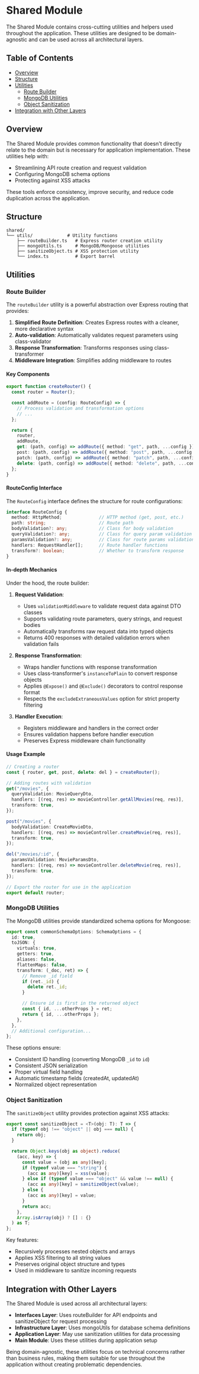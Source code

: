 # Shared Module

The Shared Module contains cross-cutting utilities and helpers used throughout the application. These utilities are designed to be domain-agnostic and can be used across all architectural layers.

## Table of Contents

- [Overview](#overview)
- [Structure](#structure)
- [Utilities](#utilities)
  - [Route Builder](#route-builder)
  - [MongoDB Utilities](#mongodb-utilities)
  - [Object Sanitization](#object-sanitization)
- [Integration with Other Layers](#integration-with-other-layers)

## Overview

The Shared Module provides common functionality that doesn't directly relate to the domain but is necessary for application implementation. These utilities help with:

- Streamlining API route creation and request validation
- Configuring MongoDB schema options
- Protecting against XSS attacks

These tools enforce consistency, improve security, and reduce code duplication across the application.

## Structure

```
shared/
└── utils/             # Utility functions
    ├── routeBuilder.ts   # Express router creation utility
    ├── mongoUtils.ts     # MongoDB/Mongoose utilities
    ├── sanitizeObject.ts # XSS protection utility
    └── index.ts          # Export barrel
```

## Utilities

### Route Builder

The `routeBuilder` utility is a powerful abstraction over Express routing that provides:

1. **Simplified Route Definition**: Creates Express routes with a cleaner, more declarative syntax
2. **Auto-validation**: Automatically validates request parameters using class-validator
3. **Response Transformation**: Transforms responses using class-transformer
4. **Middleware Integration**: Simplifies adding middleware to routes

#### Key Components

```typescript
export function createRouter() {
  const router = Router();

  const addRoute = (config: RouteConfig) => {
    // Process validation and transformation options
    // ...
  };

  return {
    router,
    addRoute,
    get: (path, config) => addRoute({ method: "get", path, ...config }),
    post: (path, config) => addRoute({ method: "post", path, ...config }),
    patch: (path, config) => addRoute({ method: "patch", path, ...config }),
    delete: (path, config) => addRoute({ method: "delete", path, ...config }),
  };
}
```

#### RouteConfig Interface

The `RouteConfig` interface defines the structure for route configurations:

```typescript
interface RouteConfig {
  method: HttpMethod;              // HTTP method (get, post, etc.)
  path: string;                    // Route path
  bodyValidation?: any;            // Class for body validation
  queryValidation?: any;           // Class for query param validation
  paramsValidation?: any;          // Class for route params validation
  handlers: RequestHandler[];      // Route handler functions
  transform?: boolean;             // Whether to transform response
}
```

#### In-depth Mechanics

Under the hood, the route builder:

1. **Request Validation**:
   - Uses `validationMiddleware` to validate request data against DTO classes
   - Supports validating route parameters, query strings, and request bodies
   - Automatically transforms raw request data into typed objects
   - Returns 400 responses with detailed validation errors when validation fails

2. **Response Transformation**:
   - Wraps handler functions with response transformation
   - Uses class-transformer's `instanceToPlain` to convert response objects
   - Applies `@Expose()` and `@Exclude()` decorators to control response format
   - Respects the `excludeExtraneousValues` option for strict property filtering

3. **Handler Execution**:
   - Registers middleware and handlers in the correct order
   - Ensures validation happens before handler execution
   - Preserves Express middleware chain functionality

#### Usage Example

```typescript
// Creating a router
const { router, get, post, delete: del } = createRouter();

// Adding routes with validation
get("/movies", {
  queryValidation: MovieQueryDto,
  handlers: [(req, res) => movieController.getAllMovies(req, res)],
  transform: true,
});

post("/movies", {
  bodyValidation: CreateMovieDto,
  handlers: [(req, res) => movieController.createMovie(req, res)],
  transform: true,
});

del("/movies/:id", {
  paramsValidation: MovieParamsDto,
  handlers: [(req, res) => movieController.deleteMovie(req, res)],
  transform: true,
});

// Export the router for use in the application
export default router;
```

### MongoDB Utilities

The MongoDB utilities provide standardized schema options for Mongoose:

```typescript
export const commonSchemaOptions: SchemaOptions = {
  id: true,
  toJSON: {
    virtuals: true,
    getters: true,
    aliases: false,
    flattenMaps: false,
    transform: (_doc, ret) => {
      // Remove _id field
      if (ret._id) {
        delete ret._id;
      }

      // Ensure id is first in the returned object
      const { id, ...otherProps } = ret;
      return { id, ...otherProps };
    },
  },
  // Additional configuration...
};
```

These options ensure:
- Consistent ID handling (converting MongoDB `_id` to `id`)
- Consistent JSON serialization
- Proper virtual field handling
- Automatic timestamp fields (createdAt, updatedAt)
- Normalized object representation

### Object Sanitization

The `sanitizeObject` utility provides protection against XSS attacks:

```typescript
export const sanitizeObject = <T>(obj: T): T => {
  if (typeof obj !== "object" || obj === null) {
    return obj;
  }

  return Object.keys(obj as object).reduce(
    (acc, key) => {
      const value = (obj as any)[key];
      if (typeof value === "string") {
        (acc as any)[key] = xss(value);
      } else if (typeof value === "object" && value !== null) {
        (acc as any)[key] = sanitizeObject(value);
      } else {
        (acc as any)[key] = value;
      }
      return acc;
    },
    Array.isArray(obj) ? [] : {}
  ) as T;
};
```

Key features:
- Recursively processes nested objects and arrays
- Applies XSS filtering to all string values
- Preserves original object structure and types
- Used in middleware to sanitize incoming requests

## Integration with Other Layers

The Shared Module is used across all architectural layers:

- **Interfaces Layer**: Uses routeBuilder for API endpoints and sanitizeObject for request processing
- **Infrastructure Layer**: Uses mongoUtils for database schema definitions
- **Application Layer**: May use sanitization utilities for data processing
- **Main Module**: Uses these utilities during application setup

Being domain-agnostic, these utilities focus on technical concerns rather than business rules, making them suitable for use throughout the application without creating problematic dependencies.

